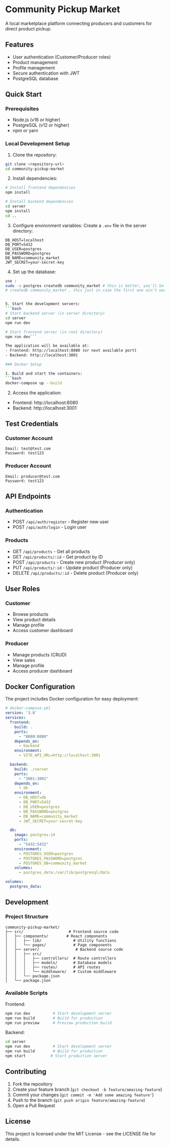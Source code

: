 # Community Pickup Market

A local marketplace platform connecting producers and customers for direct product pickup.

## Features

- User authentication (Customer/Producer roles)
- Product management
- Profile management
- Secure authentication with JWT
- PostgreSQL database

## Quick Start

### Prerequisites

- Node.js (v16 or higher)
- PostgreSQL (v12 or higher)
- npm or yarn

### Local Development Setup

1. Clone the repository:
```bash
git clone <repository-url>
cd community-pickup-market
```

2. Install dependencies:
```bash
# Install frontend dependencies
npm install

# Install backend dependencies
cd server
npm install
cd ..
```

3. Configure environment variables:
Create a `.env` file in the server directory:
```env
DB_HOST=localhost
DB_PORT=5432
DB_USER=postgres
DB_PASSWORD=postgres
DB_NAME=community_market
JWT_SECRET=your-secret-key
```

4. Set up the database:
```bash
use :
sudo -u postgres createdb community_market # this is better, you'll be prompted for a password (other than your sudo password) use postgres as the password 
# createdb community_market , this just in case the first one ain't working``` 


5. Start the development servers:
```bash
# Start backend server (in server directory)
cd server
npm run dev

# Start frontend server (in root directory)
npm run dev```

The application will be available at:
- Frontend: http://localhost:8080 (or next available port)
- Backend: http://localhost:3001

### Docker Setup

1. Build and start the containers:
```bash
docker-compose up --build
```

2. Access the application:
- Frontend: http://localhost:8080
- Backend: http://localhost:3001

## Test Credentials

### Customer Account
```
Email: test@test.com
Password: test123
```

### Producer Account
```
Email: producer@test.com
Password: test123
```

## API Endpoints

### Authentication
- POST `/api/auth/register` - Register new user
- POST `/api/auth/login` - Login user

### Products
- GET `/api/products` - Get all products
- GET `/api/products/:id` - Get product by ID
- POST `/api/products` - Create new product (Producer only)
- PUT `/api/products/:id` - Update product (Producer only)
- DELETE `/api/products/:id` - Delete product (Producer only)

## User Roles

### Customer
- Browse products
- View product details
- Manage profile
- Access customer dashboard

### Producer
- Manage products (CRUD)
- View sales
- Manage profile
- Access producer dashboard

## Docker Configuration

The project includes Docker configuration for easy deployment:

```yaml
# docker-compose.yml
version: '3.8'
services:
  frontend:
    build: .
    ports:
      - "8080:8080"
    depends_on:
      - backend
    environment:
      - VITE_API_URL=http://localhost:3001

  backend:
    build: ./server
    ports:
      - "3001:3001"
    depends_on:
      - db
    environment:
      - DB_HOST=db
      - DB_PORT=5432
      - DB_USER=postgres
      - DB_PASSWORD=postgres
      - DB_NAME=community_market
      - JWT_SECRET=your-secret-key

  db:
    image: postgres:14
    ports:
      - "5432:5432"
    environment:
      - POSTGRES_USER=postgres
      - POSTGRES_PASSWORD=postgres
      - POSTGRES_DB=community_market
    volumes:
      - postgres_data:/var/lib/postgresql/data

volumes:
  postgres_data:
```

## Development

### Project Structure
```
community-pickup-market/
├── src/                    # Frontend source code
│   ├── components/        # React components
│   │   ├── lib/              # Utility functions
│   │   └── pages/            # Page components
│   ├── server/                # Backend source code
│   │   ├── src/
│   │   │   ├── controllers/  # Route controllers
│   │   │   ├── models/       # Database models
│   │   │   ├── routes/       # API routes
│   │   │   └── middleware/   # Custom middleware
│   │   └── package.json
│   └── package.json
```

### Available Scripts

Frontend:
```bash
npm run dev          # Start development server
npm run build        # Build for production
npm run preview      # Preview production build
```

Backend:
```bash
cd server
npm run dev          # Start development server
npm run build        # Build for production
npm start           # Start production server
```

## Contributing

1. Fork the repository
2. Create your feature branch (`git checkout -b feature/amazing-feature`)
3. Commit your changes (`git commit -m 'Add some amazing feature'`)
4. Push to the branch (`git push origin feature/amazing-feature`)
5. Open a Pull Request

## License

This project is licensed under the MIT License - see the LICENSE file for details.
